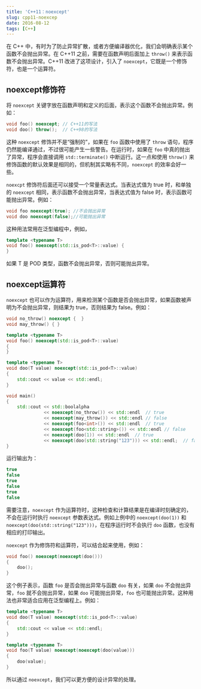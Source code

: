 ```yaml
---
title: 'C++11：noexcept'
slug: cpp11-noexcep
date: 2016-08-12
tags: [C++]
---
```


在 C++ 中，有时为了防止异常扩散，或者方便编译器优化，我们会明确表示某个函数不会抛出异常。在 C++11 之前，需要在函数声明后面加上 `throw()` 来表示函数不会抛出异常。C++11 改进了这项设计，引入了 `noexcept`，它既是一个修饰符，也是一个运算符。

## noexcept修饰符

将 `noexcept` 关键字放在函数声明和定义的后面，表示这个函数不会抛出异常。例如：

```c++
void foo() noexcept; // C++11的写法
void doo() throw();  // C++98的写法
```

这种 `noexcept` 修饰并不是“强制的”，如果在 `foo` 函数中使用了 `throw` 语句，程序仍然能编译通过，不过很可能产生一些警告。在运行时，如果在 `foo` 中真的抛出了异常，程序会直接调用 `std::terminate()` 中断运行。这一点和使用 `throw()` 来修饰函数的默认效果是相同的，但机制其实略有不同，`noexcept` 的效率会好一些。

`noexcpt` 修饰符后面还可以接受一个常量表达式。当表达式值为 true 时，和单独的 `noexcept` 相同，表示函数不会抛出异常，当表达式值为 false 时，表示函数可能抛出异常。例如：

```c++
void foo noexcept(true); //不会抛出异常
void doo noexcept(false);//可能抛出异常
```

这种用法常用在泛型编程中，例如，

```c++
template <typename T>
void foo() noexcept(std::is_pod<T>::value) {
}
```

如果 T 是 POD 类型，函数不会抛出异常，否则可能抛出异常。

## noexcept运算符

`noexcept` 也可以作为运算符，用来检测某个函数是否会抛出异常，如果函数被声明为不会抛出异常，则结果为 true，否则结果为 false。例如：

```c++
void no_throw() noexcept {  }
void may_throw() { }

template <typename T>
void foo() noexcept(std::is_pod<T>::value)
{
}

template <typename T>
void doo(T value) noexcept(std::is_pod<T>::value)
{
    std::cout << value << std::endl;
}

void main()
{
    std::cout << std::boolalpha
              << noexcept(no_throw()) << std::endl  // true
              << noexcept(may_throw()) << std::endl // false
              << noexcept(foo<int>()) << std::endl  // true
              << noexcept(foo<std::string>()) << std::endl // false
              << noexcept(doo(1)) << std::endl  // true
              << noexcept(doo(std::string("123"))) << std::endl;  // false
}
```

运行输出为：

```c++
true
false
true
false
true
false
```

需要注意，`noexcept` 作为运算符时，这种检查和计算结果是在编译时刻确定的，不会在运行时执行 `noexcept` 参数表达式。例如上例中的 `noexcept(doo(1))` 和 `noexcept(doo(std::string("123")))`，在程序运行时不会执行 `doo` 函数，也没有相应的打印输出。

`noexcept` 作为修饰符和运算符，可以结合起来使用，例如：

```c++
void foo() noexcept(noexcept(doo()))
{
    doo();
}
```

这个例子表示，函数 `foo` 是否会抛出异常与函数 `doo` 有关，如果 `doo` 不会抛出异常，`foo` 就不会抛出异常，如果 `doo` 可能抛出异常，`foo` 也可能抛出异常。这种用法也非常适合应用在泛型编程上。例如：

```c++
template <typename T>
void doo(T value) noexcept(std::is_pod<T>::value)
{
    std::cout << value << std::endl;
}

template <typename T>
void foo(T value) noexcept(noexcept(doo(value)))
{
    doo(value);
}
```


所以通过 `noexcept`，我们可以更方便的设计异常的处理。